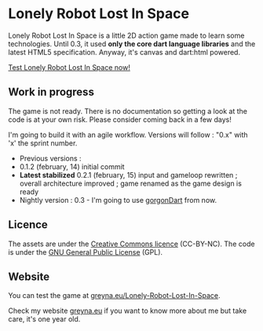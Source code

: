 # Lonely Robot Lost In Space
Lonely Robot Lost In Space is a little 2D action game made to learn some technologies.
Until 0.3, it used **only the core dart language libraries** and the latest HTML5 specification. Anyway, it's canvas and dart:html powered.

[Test Lonely Robot Lost In Space now!](http://greyna.eu/Lonely-Robot-Lost-In-Space/)

## Work in progress
The game is not ready. There is no documentation so getting a look at the code is at your own risk. Please consider coming back in a few days!

I'm going to build it with an agile workflow. Versions will follow : "0.x" with 'x' the sprint number.

 * Previous versions : 
  * 0.1.2 (february, 14) initial commit
  * **Latest stabilized** 0.2.1 (february, 15) input and gameloop rewritten ; overall architecture improved ; game renamed as the game design is ready
 * Nightly version : 0.3 - I'm going to use [gorgonDart](https://github.com/cantidio/gorgonDart/tree/master/) from now.

## Licence
The assets are under the [Creative Commons licence](http://creativecommons.org/licenses/by-nc/4.0/deed.fr) (CC-BY-NC).
The code is under the [GNU General Public License](http://www.gnu.org/licenses/) (GPL).

## Website
You can test the game at [greyna.eu/Lonely-Robot-Lost-In-Space](http://greyna.eu/Lonely-Robot-Lost-In-Space/).

Check my website [greyna.eu](http://greyna.eu) if you want to know more about me but take care, it's one year old.
